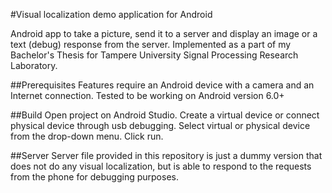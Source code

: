 #Visual localization demo application for Android

  Android app to take a picture, send it to a server and display an image or a text (debug) response from the server.
  Implemented as a part of my Bachelor's Thesis for Tampere University Signal Processing Research Laboratory.

##Prerequisites
  Features require an Android device with a camera and an Internet connection.
  Tested to be working on Android version 6.0+
  
##Build
  Open project on Android Studio.
  Create a virtual device or connect physical device through usb debugging.
  Select virtual or physical device from the drop-down menu.
  Click run.
  
##Server
  Server file provided in this repository is just a dummy version that does not do any visual localization,
  but is able to respond to the requests from the phone for debugging purposes.

